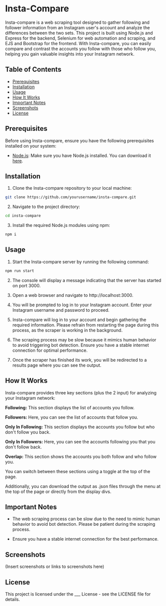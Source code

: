 # Insta-Compare

Insta-compare is a web scraping tool designed to gather following and follower information from an Instagram user's account and analyze the differences between the two sets. This project is built using Node.js and Express for the backend, Selenium for web automation and scraping, and EJS and Bootstrap for the frontend. With Insta-compare, you can easily compare and contrast the accounts you follow with those who follow you, helping you gain valuable insights into your Instagram network.

## Table of Contents

- [Prerequisites](#prerequisites)
- [Installation](#installation)
- [Usage](#usage)
- [How It Works](#how-it-works)
- [Important Notes](#important-notes)
- [Screenshots](#screenshots)
- [License](#license)

## Prerequisites
Before using Insta-compare, ensure you have the following prerequisites installed on your system:

- [Node.js](https://nodejs.org/): Make sure you have Node.js installed. You can download it [here](https://nodejs.org/).

## Installation
1. Clone the Insta-compare repository to your local machine:

```bash
git clone https://github.com/yourusername/insta-compare.git
```
2. Navigate to the project directory:

```bash
cd insta-compare
```
3. Install the required Node.js modules using npm:

```bash
npm i
```

## Usage
1. Start the Insta-compare server by running the following command:

```bash
npm run start
```
2. The console will display a message indicating that the server has started on port 3000.

3. Open a web browser and navigate to http://localhost:3000.

4. You will be prompted to log in to your Instagram account. Enter your Instagram username and password to proceed.

5. Insta-compare will log in to your account and begin gathering the required information. Please refrain from restarting the page during this process, as the scraper is working in the background.

6. The scraping process may be slow because it mimics human behavior to avoid triggering bot detection. Ensure you have a stable internet connection for optimal performance.

7. Once the scraper has finished its work, you will be redirected to a results page where you can see the output.

## How It Works
Insta-compare provides three key sections (plus the 2 input) for analyzing your Instagram network:

**Following:** This section displays the list of accounts you follow.

**Followers:** Here, you can see the list of accounts that follow you.

**Only In Following:** This section displays the accounts you follow but who don't follow you back.

**Only In Followers:** Here, you can see the accounts following you that you don't follow back.

**Overlap:** This section shows the accounts you both follow and who follow you.

You can switch between these sections using a toggle at the top of the page.

Additionally, you can download the output as .json files through the menu at the top of the page or directly from the display divs.

## Important Notes
- The web scraping process can be slow due to the need to mimic human behavior to avoid bot detection. Please be patient during the scraping process.

- Ensure you have a stable internet connection for the best performance.

## Screenshots
(Insert screenshots or links to screenshots here)

## License
This project is licensed under the ___ License - see the LICENSE file for details.
